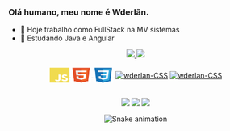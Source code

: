 ### Olá humano,  meu nome é Wderlãn.

- 🔭 Hoje trabalho como FullStack na MV sistemas
- 🌱 Estudando Java e Angular

<div align="center">
  <a href="https://github.com/wderlansilva">
  <img height="150em" src="https://github-readme-stats.vercel.app/api?username=wderlansilva&show_icons=true&theme=dark&include_all_commits=true&count_private=true"/>
  <img height="150em" src="https://github-readme-stats.vercel.app/api/top-langs/?username=wderlansilva&layout=compact&langs_count=7&theme=dark"/>
</div>
  
<div align="center" valign="top"><br>
  <img align="center" alt="wderlan-Js" height="30" width="40" src="https://raw.githubusercontent.com/devicons/devicon/master/icons/javascript/javascript-plain.svg">
  <img align="center" alt="wderlan-HTML" height="30" width="40" src="https://raw.githubusercontent.com/devicons/devicon/master/icons/html5/html5-original.svg">
  <img align="center" alt="wderlan-CSS" height="30" width="40" src="https://raw.githubusercontent.com/devicons/devicon/master/icons/css3/css3-original.svg">
  <img align="center" alt="wderlan-CSS" height="30" width="40" src="https://cdn.jsdelivr.net/gh/devicons/devicon/icons/angularjs/angularjs-original.svg" />
  <img align="center" alt="wderlan-CSS" height="30" width="40" src="https://cdn.jsdelivr.net/gh/devicons/devicon/icons/java/java-original.svg" />
</div>

  ##
  
<div align="center" valign="top"> 
  <a href="https://www.instagram.com/wderlansilva/" target="_blank"><img src="https://img.shields.io/badge/-Instagram-%23E4405F?style=for-the-badge&logo=instagram&logoColor=white" target="_blank"></a>
 <a href="https://discord.gg/rV9ktJKf" target="_blank"><img src="https://img.shields.io/badge/Discord-7289DA?style=for-the-badge&logo=discord&logoColor=white" target="_blank"></a> 
  <a href="https://www.linkedin.com/in/wderlansilva" target="_blank"><img src="https://img.shields.io/badge/-LinkedIn-%230077B5?style=for-the-badge&logo=linkedin&logoColor=white" target="_blank"></a> 
 </div>
  
  <div align="center">
    
 ![Snake animation](https://github.com/wderlansilva/wderlansilva/blob/output/github-contribution-grid-snake.svg)
    
  </div>
